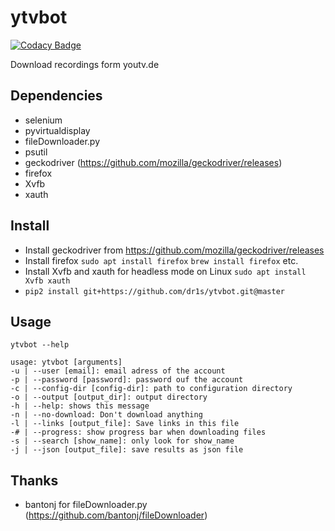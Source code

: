 # ytvbot

[![Codacy Badge](https://api.codacy.com/project/badge/Grade/c19662d802b14473b06a6db8b97f3950)](https://www.codacy.com/app/dr1s/ytvbot?utm_source=github.com&amp;utm_medium=referral&amp;utm_content=dr1s/ytvbot&amp;utm_campaign=Badge_Grade)

Download recordings form youtv.de

## Dependencies
* selenium
* pyvirtualdisplay
* fileDownloader.py
* psutil
* geckodriver (https://github.com/mozilla/geckodriver/releases)
* firefox
* Xvfb
* xauth

## Install
* Install geckodriver from https://github.com/mozilla/geckodriver/releases
* Install firefox
    `sudo apt install firefox`
    `brew install firefox`
    etc.
* Install Xvfb and xauth for headless mode on Linux
    `sudo apt install Xvfb xauth`
* `pip2 install git+https://github.com/dr1s/ytvbot.git@master`

## Usage
    ytvbot --help

    usage: ytvbot [arguments]
    -u | --user [email]: email adress of the account
    -p | --password [password]: password ouf the account
    -c | --config-dir [config-dir]: path to configuration directory
    -o | --output [output_dir]: output directory
    -h | --help: shows this message
    -n | --no-download: Don't download anything
    -l | --links [output_file]: Save links in this file
    -# | --progress: show progress bar when downloading files
    -s | --search [show_name]: only look for show_name
    -j | --json [output_file]: save results as json file


## Thanks

* bantonj for fileDownloader.py (https://github.com/bantonj/fileDownloader)

